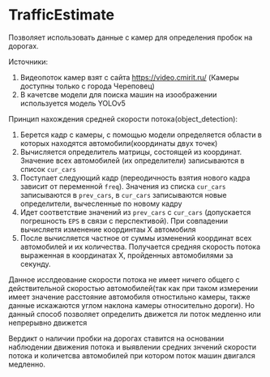 # TrafficEstimate
Позволяет использовать данные с камер для определения пробок на дорогах.

Источники:
  1. Видеопоток камер взят с сайта https://video.cmirit.ru/ (Камеры доступны только с города Череповец)
  2. В качетсве модели для поиска машин на изоображении используется модель YOLOv5

Принцип нахождения средней скорости потока(object_detection):
1. Берется кадр с камеры, с помощью модели определяется области в которых находятся автомобили(координаты двух точек)
2. Вычисляется определитель матрицы, состоящей из координат. Значение всех автомобилей (их определители) записываются в список `cur_cars`
3. Поступает следующий кадр (переодичность взятия нового кадра зависит от переменной `freq`). Значения из списка `cur_cars` записываются в `prev_cars`, в `cur_cars` записываются новые определители, вычесленные по новому кадру
4. Идет соответствие значений из `prev_cars` с `cur_cars` (допускается погрешность `EPS` в связи с перспективой). При совпадении вычисляетя изменение координтаы X автомобиля
5. После вычисляется частное от суммы изменений координат всех автомобилей и их количества. Получается средняя скорость потока выраженная в координатах X, пройденных автомобилями за секунду.

 Данное исслдеование скорости потока не имеет ничего общего с действительной скоростью автомобилей(так как при таком измерении имеет значение расстояние автомобиля отностильно камеры, также данные искажаются углом наклона камеры относительно дороги). Но данный способ позволяет определить движется ли поток медленно или непрерывно движется 
 
 Вердикт о наличии пробки на дорогах ставится на основании наблюдении движения потока и выявлении средних знчений скорости потока и количетсва автомобилей при котором поток машин двигался медленно.
